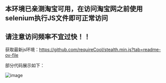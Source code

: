 ## 本环境已亲测淘宝可用，在访问淘宝网之前使用selenium执行JS文件即可正常访问

## 请注意访问频率不宜过快！！

获取最新js环境：https://github.com/requireCool/stealth.min.js?tab=readme-ov-file

部分代码展示如下：

![image](https://github.com/wu50416/spider_projects/assets/103317042/c0bc5a70-4c57-438c-a81b-4dc5236c9c81)
